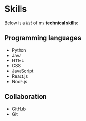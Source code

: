 # Skills

Below is a _list_ of my **technical skills**: 


## Programming languages
- Python
- Java
- HTML
- CSS
- JavaScript
- React.js
- Node.js

## Collaboration
- GitHub
- Git
